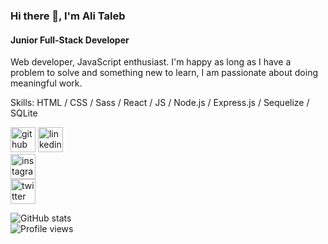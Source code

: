 ### Hi there 👋,  I'm Ali Taleb
#### Junior Full-Stack Developer
Web developer, JavaScript enthusiast. I'm happy as long as I have a problem to solve and something new to learn, I am passionate about doing meaningful work.


Skills:  HTML / CSS / Sass / React / JS / Node.js / Express.js / Sequelize / SQLite



[<img src='https://cdn.jsdelivr.net/npm/simple-icons@3.0.1/icons/github.svg' alt='github' height='40'>](/AlimTaleb) 
[<img src='https://cdn.jsdelivr.net/npm/simple-icons@3.0.1/icons/linkedin.svg' alt='linkedin' height='40'>](/ali-taleb-9a6345160)  
[<img src='https://cdn.jsdelivr.net/npm/simple-icons@3.0.1/icons/instagram.svg' alt='instagram' height='40'>](/4li.t4leb)  
[<img src='https://cdn.jsdelivr.net/npm/simple-icons@3.0.1/icons/twitter.svg' alt='twitter' height='40'>](/AlimTaleb)  

![GitHub stats](https://github-readme-stats.vercel.app/api?username=AlimTaleb&show_icons=true&count_private=true)  
![Profile views](https://gpvc.arturio.dev/AlimTaleb)  
